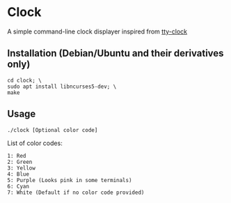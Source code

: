 # Clock

A simple command-line clock displayer inspired from [tty-clock](https://github.com/xorg62/tty-clock)

## Installation (Debian/Ubuntu and their derivatives only)

```console
cd clock; \
sudo apt install libncurses5-dev; \
make
```

## Usage

```console
./clock [Optional color code]
```
List of color codes:
```
1: Red
2: Green
3: Yellow
4: Blue
5: Purple (Looks pink in some terminals)
6: Cyan
7: White (Default if no color code provided)
```
